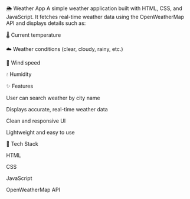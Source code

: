 🌦️ Weather App
A simple weather application built with HTML, CSS, and JavaScript.
It fetches real-time weather data using the OpenWeatherMap API and displays details such as:

🌡️ Current temperature

☁️ Weather conditions (clear, cloudy, rainy, etc.)

💨 Wind speed

💧 Humidity

✨ Features

User can search weather by city name

Displays accurate, real-time weather data

Clean and responsive UI

Lightweight and easy to use

🚀 Tech Stack

HTML

CSS

JavaScript

OpenWeatherMap API
